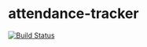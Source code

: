 # attendance-tracker

[![Build Status](https://travis-ci.org/Matt-Webb/attendance-tracker.svg?branch=master)](https://travis-ci.org/Matt-Webb/attendance-tracker)
